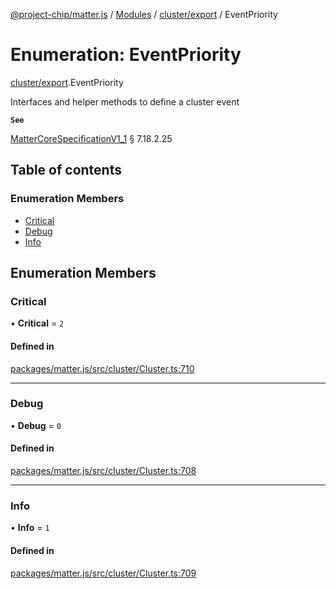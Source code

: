 [@project-chip/matter.js](../README.md) / [Modules](../modules.md) / [cluster/export](../modules/cluster_export.md) / EventPriority

# Enumeration: EventPriority

[cluster/export](../modules/cluster_export.md).EventPriority

Interfaces and helper methods to define a cluster event

**`See`**

[MatterCoreSpecificationV1_1](../interfaces/spec_export.MatterCoreSpecificationV1_1.md) § 7.18.2.25

## Table of contents

### Enumeration Members

- [Critical](cluster_export.EventPriority.md#critical)
- [Debug](cluster_export.EventPriority.md#debug)
- [Info](cluster_export.EventPriority.md#info)

## Enumeration Members

### Critical

• **Critical** = ``2``

#### Defined in

[packages/matter.js/src/cluster/Cluster.ts:710](https://github.com/project-chip/matter.js/blob/b7330d72/packages/matter.js/src/cluster/Cluster.ts#L710)

___

### Debug

• **Debug** = ``0``

#### Defined in

[packages/matter.js/src/cluster/Cluster.ts:708](https://github.com/project-chip/matter.js/blob/b7330d72/packages/matter.js/src/cluster/Cluster.ts#L708)

___

### Info

• **Info** = ``1``

#### Defined in

[packages/matter.js/src/cluster/Cluster.ts:709](https://github.com/project-chip/matter.js/blob/b7330d72/packages/matter.js/src/cluster/Cluster.ts#L709)
